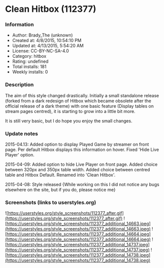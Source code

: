 # Clean Hitbox (112377)

### Information
- Author: Brady_The (unknown)
- Created at: 4/8/2015, 10:54:10 PM
- Updated at: 4/13/2015, 5:54:20 AM
- License:  CC-BY-NC-SA-4.0
- Category: hitbox
- Rating: undefined
- Total installs: 181
- Weekly installs: 0


### Description
The aim of this style changed drastically. Initially a small standalone release (forked from a dark redesign of Hitbox which became obsolete after the official release of a dark theme) with one basic feature (Display tables on stream pages centred), it is starting to grow into a little bit more.

It is still very basic, but I do hope you enjoy the small changes.

### Update notes
2015-04.13: Added option to display Played Game by streamer on front page. Per default Hitbox displays this information on hover. Fixed 'Hide Live Player' option.

2015-04-09: Added option to hide Live Player on front page. Added choice between 320px and 350px table width. Added choice between centred table and Hitbox Default. Renamed into 'Clean Hitbox'.

2015-04-08: Style released {While working on this I did not notice any bugs elsewhere on the site, but if you do, please notice me}

### Screenshots (links to userstyles.org)
![https://userstyles.org/style_screenshots/112377_after.gif](https://userstyles.org/style_screenshots/112377_after.gif)
![https://userstyles.org/style_screenshots/112377_additional_14663.jpeg](https://userstyles.org/style_screenshots/112377_additional_14663.jpeg)
![https://userstyles.org/style_screenshots/112377_additional_14664.jpeg](https://userstyles.org/style_screenshots/112377_additional_14664.jpeg)
![https://userstyles.org/style_screenshots/112377_additional_14737.jpeg](https://userstyles.org/style_screenshots/112377_additional_14737.jpeg)
![https://userstyles.org/style_screenshots/112377_additional_14738.jpeg](https://userstyles.org/style_screenshots/112377_additional_14738.jpeg)

